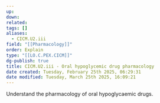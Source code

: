 ```yaml
---
up: 
down: 
related: 
tags: []
aliases:
  - CICM.U2.iii
field: "[[Pharmacology]]"
order: Explain
type: "[[LO.C.PEX.CICM]]"
dg-publish: true
title: CICM.U2.iii - Oral hypoglycemic drug pharmacology
date created: Tuesday, February 25th 2025, 06:29:31
date modified: Tuesday, March 25th 2025, 16:09:21
---
```


Understand the pharmacology of oral hypoglycaemic drugs.
